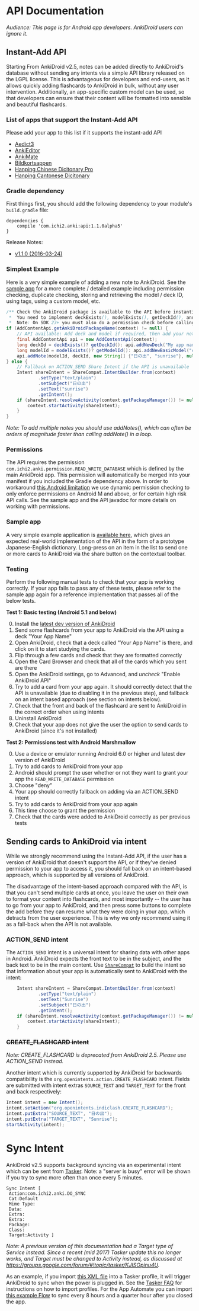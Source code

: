 # API Documentation

*Audience: This page is for Android app developers. AnkiDroid users can ignore it.*

## Instant-Add API
Starting From AnkiDroid v2.5, notes can be added directly to AnkiDroid's database without sending any intents via a simple API library released on the LGPL license. This is advantageous for developers and end-users, as it allows quickly adding flashcards to AnkiDroid in bulk, without any user intervention. Additionally, an app-specific custom model can be used, so that developers can ensure that their content will be formatted into sensible and beautiful flashcards.

### List of apps that support the Instant-Add API
Please add your app to this list if it supports the instant-add API
* [Aedict3](https://play.google.com/store/apps/details?id=sk.baka.aedict3)
* [AnkiEditor](https://github.com/jkennethcarino/AnkiEditor)
* [AnkiMate](https://play.google.com/store/apps/details?id=com.ryannm.android.autoanki)
* [Bildkortsappen](https://github.com/rabinv/bildkortsappen)
* [Hanping Chinese Dicitonary Pro](https://play.google.com/store/apps/details?id=com.embermitre.hanping.app.pro)
* [Hanping Cantonese Dicitonary](https://play.google.com/store/apps/details?id=com.embermitre.hanping.cantodict.app.pro)

### Gradle dependency
First things first, you should add the following dependency to your module's `build.gradle` file:

```Gradle
dependencies {
    compile 'com.ichi2.anki:api:1.1.0alpha5'
}
```

Release Notes:
* [v1.1.0 (2016-03-24)](https://groups.google.com/forum/#!topic/anki-android/LbrQ7kS9Zhg)

### Simplest Example
Here is a very simple example of adding a new note to AnkiDroid. See the [sample app](https://github.com/ankidroid/apisample) for a more complete / detailed example including permission checking, duplicate checking, storing and retrieving the model / deck ID, using tags, using a custom model, etc.

```java
/** Check the AnkiDroid package is available to the API before instantiating
 *  You need to implement deckExists(), modelExists(), getDeckId(), and getModelId().
 *  Note: On SDK 23+ you must also do a permission check before calling API methods! **/
if (AddContentApi.getAnkiDroidPackageName(context) != null) {
    // API available: Add deck and model if required, then add your note
    final AddContentApi api = new AddContentApi(context);
    long deckId = deckExists()? getDeckId(): api.addNewDeck("My app name");
    long modelId = modelExists()? getModelId(): api.addNewBasicModel("com.something.myapp");
    api.addNote(modelId, deckId, new String[] {"日の出", "sunrise"}, null);
} else {
    // Fallback on ACTION_SEND Share Intent if the API is unavailable
    Intent shareIntent = ShareCompat.IntentBuilder.from(context)
            .setType("text/plain")
            .setSubject("日の出")
            .setText("sunrise")
            .getIntent();
    if (shareIntent.resolveActivity(context.getPackageManager()) != null) {
        context.startActivity(shareIntent);
    }
}
```

*Note: To add multiple notes you should use addNotes(), which can often be orders of magnitude faster than calling addNote() in a loop.*

### Permissions
The API requires the permission `com.ichi2.anki.permission.READ_WRITE_DATABASE` which is defined by the main AnkiDroid app. This permission will automatically be merged into your manifest if you included the Gradle dependency above. In order to workaround [this Android limitation](https://code.google.com/p/android/issues/detail?id=25906) we use dynamic permission checking to only enforce permissions on Android M and above, or for certain high risk API calls. See the sample app and the API javadoc for more details on working with permissions.

### Sample app
A very simple example application is [available here](https://github.com/ankidroid/apisample), which gives an expected real-world implementation of the API in the form of a prototype Japanese-English dictionary. Long-press on an item in the list to send one or more cards to AnkiDroid via the share button on the contextual toolbar.

### Testing
Perform the following manual tests to check that your app is working correctly. If your app fails to pass any of these tests, please refer to the sample app again for a reference implementation that passes all of the below tests.

**Test 1: Basic testing (Android 5.1 and below)**

0. Install the [latest dev version of AnkiDroid](https://github.com/ankidroid/Anki-Android/releases)
0. Send some flashcards from your app to AnkiDroid via the API using a deck "Your App Name"
0. Open AnkiDroid, check that a deck called "Your App Name" is there, and click on it to start studying the cards.
0. Flip through a few cards and check that they are formatted correctly
0. Open the Card Browser and check that all of the cards which you sent are there
0. Open the AnkiDroid settings, go to Advanced, and *uncheck* "Enable AnkiDroid API"
0. Try to add a card from your app again. It should correctly detect that the API is unavailable (due to disabling it in the previous step), and fallback on an intent based approach (see section on intents below).
0. Check that the front and back of the flashcard are sent to AnkiDroid in the correct order when using intents
0. Uninstall AnkiDroid
0. Check that your app does not give the user the option to send cards to AnkiDroid (since it's not installed)

**Test 2: Permissions test with Android Marshmallow**

0. Use a device or emulator running Android 6.0 or higher and latest dev version of AnkiDroid
0. Try to add cards to AnkiDroid from your app
0. Android should prompt the user whether or not they want to grant your app the `READ_WRITE_DATABASE` permission
0. Choose "deny"
0. Your app should correctly fallback on adding via an ACTION_SEND intent
0. Try to add cards to AnkiDroid from your app again
0. This time choose to grant the permission
0. Check that the cards were added to AnkiDroid correctly as per previous tests

## Sending cards to AnkiDroid via intent
While we strongly recommend using the Instant-Add API, if the user has a version of AnkiDroid that doesn't support the API, or if they've denied permission to your app to access it, you should fall back on an intent-based approach, which is supported by all versions of AnkiDroid. 

The disadvantage of the intent-based approach compared with the API, is that you can't send multiple cards at once, you leave the user on their own to format your content into flashcards, and most importantly -- the user has to go from your app to AnkiDroid, and then press some buttons to complete the add before they can resume what they were doing in your app, which detracts from the user experience. This is why we only recommend using it as a fall-back when the API is not available.

### ACTION_SEND intent
The `ACTION_SEND` intent is a universal intent for sharing data with other apps in Android. AnkiDroid expects the front text to be in the subject, and the back text to be in the main content. Use [`ShareCompat`](http://developer.android.com/reference/android/support/v4/app/ShareCompat.html) to build the intent so that information about your app is automatically sent to AnkiDroid with the intent:

```java
    Intent shareIntent = ShareCompat.IntentBuilder.from(context)
            .setType("text/plain")
            .setText("Sunrise")
            .setSubject("日の出")
            .getIntent();
    if (shareIntent.resolveActivity(context.getPackageManager()) != null) {
        context.startActivity(shareIntent);
    }
```

### ~~CREATE_FLASHCARD intent~~

*Note: CREATE_FLASHCARD is deprecated from AnkiDroid 2.5. Please use ACTION_SEND instead.*

Another intent which is currently supported by AnkiDroid for backwards compatibility is the `org.openintents.action.CREATE_FLASHCARD` intent. Fields are submitted with intent extras `SOURCE_TEXT` and `TARGET_TEXT` for the front and back respectively:

```java
Intent intent = new Intent();
intent.setAction("org.openintents.indiclash.CREATE_FLASHCARD");
intent.putExtra("SOURCE_TEXT", "日の出");
intent.putExtra("TARGET_TEXT", "Sunrise");
startActivity(intent);
```

# Sync Intent
AnkiDroid v2.5 supports background syncing via an experimental intent which can be sent from [Tasker](http://tasker.dinglisch.net/). Note: a "server is busy" error will be shown if you try to sync more often than once every 5 minutes.

```
Sync Intent [ 
 Action:com.ichi2.anki.DO_SYNC
 Cat:Default 
 Mime Type: 
 Data: 
 Extra: 
 Extra: 
 Package:
 Class: 
 Target:Activity ]
```
*Note: A previous version of this documentation had a Target type of Service instead. Since a recent (mid 2017) Tasker update this no longer works, and Target must be changed to Activity instead, as discussed at https://groups.google.com/forum/#!topic/tasker/KJISOpinu4U.*

As an example, if you import [this XML file](https://raw.githubusercontent.com/ankidroid/apisample/master/AnkiDroid_Sync.prf.xml) into a Tasker profile, it will trigger AnkiDroid to sync when the power is plugged in. See the [Tasker FAQ](http://tasker.dinglisch.net/userguide/en/faqs/faq-how.html#q) for instructions on how to import profiles.
For the App Automate you can import [this example Flow](https://llamalab.com/automate/community/flows/3963) to sync every 8 hours and a quarter hour after you closed the app.